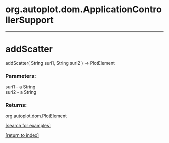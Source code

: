 # org.autoplot.dom.ApplicationControllerSupport



***
<a name="addScatter"></a>
# addScatter
addScatter( String suri1, String suri2 ) &rarr; PlotElement



### Parameters:
suri1 - a String
<br>suri2 - a String

### Returns:
org.autoplot.dom.PlotElement


<a href="https://github.com/autoplot/dev/search?q=addScatter&unscoped_q=addScatter">[search for examples]</a>

<a href="https://github.com/autoplot/documentation/blob/master/javadoc/index-all.md">[return to index]</a>

